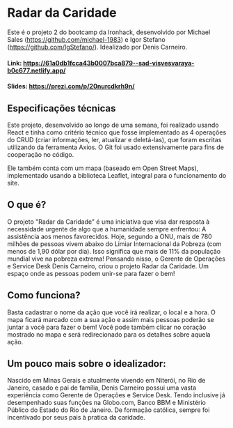 # Radar da Caridade

Este é o projeto 2 do bootcamp da Ironhack, desenvolvido por Michael Sales (https://github.com/michael-1983) e Igor Stefano (https://github.com/IgStefano/). Idealizado por Denis Carneiro.
#### Link: https://61a0db1fcca43b0007bca879--sad-visvesvaraya-b0c677.netlify.app/
#### Slides: https://prezi.com/p/20nurcdkrh9n/

## Especificações técnicas

Este projeto, desenvolvido ao longo de uma semana, foi realizado usando React e tinha como critério técnico que fosse implementado as 4 operações do CRUD (criar informações, ler, atualizar e deletá-las), que foram escritas utilizando da ferramenta Axios. O Git foi usado extensivamente para fins de cooperação no código.

Ele também conta com um mapa (baseado em Open Street Maps), implementado usando a biblioteca Leaflet, integral para o funcionamento do site.

## O que é?

O projeto "Radar da Caridade" é uma iniciativa que visa dar resposta à necessidade urgente de algo que a humanidade sempre enfrentou: A assistência aos menos favorecidos. Hoje, segundo a ONU, mais de 780 milhões de pessoas vivem abaixo do Limiar Internacional da Pobreza (com menos de 1,90 dólar por dia). Isso significa que mais de 11% da população mundial vive na pobreza extrema! Pensando nisso, o Gerente de Operações e Service Desk Denis Carneiro, criou o projeto Radar da Caridade. Um espaço onde as pessoas podem unir-se para fazer o bem!

## Como funciona?

Basta cadastrar o nome da ação que você irá realizar, o local e a hora. O mapa ficará marcado com a sua ação e assim mais pessoas poderão se juntar a você para fazer o bem! Você pode também clicar no coração mostrado no mapa e será redirecionado para os detalhes sobre aquela ação.

## Um pouco mais sobre o idealizador:

Nascido em Minas Gerais e atualmente vivendo em Niterói, no Rio de Janeiro, casado e pai de família, Denis Carneiro possui uma vasta experiência como Gerente de Operações e Service Desk. Tendo inclusive já desempenhado suas funções na Globo.com, Banco BBM e Ministério Público do Estado do Rio de Janeiro. De formação católica, sempre foi incentivado por seus pais à pratica da caridade.
